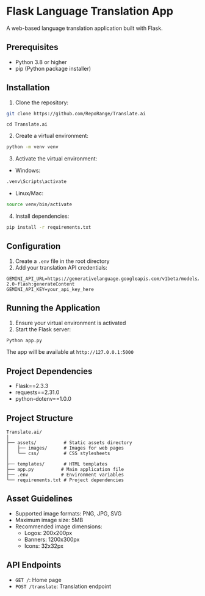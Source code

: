 # Flask Language Translation App

A web-based language translation application built with Flask.

## Prerequisites

- Python 3.8 or higher
- pip (Python package installer)

## Installation

1. Clone the repository:

```bash
git clone https://github.com/RepoRange/Translate.ai

```

```
cd Translate.ai

```

2. Create a virtual environment:

```bash
python -m venv venv
```

3. Activate the virtual environment:

- Windows:

```bash
.venv\Scripts\activate
```

- Linux/Mac:

```bash
source venv/bin/activate
```

4. Install dependencies:

```bash
pip install -r requirements.txt
```

## Configuration

1. Create a `.env` file in the root directory
2. Add your translation API credentials:

```
GEMINI_API_URL=https://generativelanguage.googleapis.com/v1beta/models/gemini-2.0-flash:generateContent
GEMINI_API_KEY=your_api_key_here
```

## Running the Application

1. Ensure your virtual environment is activated
2. Start the Flask server:

```bash
Python app.py

```

The app will be available at `http://127.0.0.1:5000`

## Project Dependencies

- Flask==2.3.3
- requests==2.31.0
- python-dotenv==1.0.0

## Project Structure

```
Translate.ai/
│
├── assets/          # Static assets directory
│   ├── images/      # Images for web pages
│   └── css/         # CSS stylesheets
│
├── templates/       # HTML templates
├── app.py          # Main application file
├── .env            # Environment variables
└── requirements.txt # Project dependencies
```

## Asset Guidelines

- Supported image formats: PNG, JPG, SVG
- Maximum image size: 5MB
- Recommended image dimensions:
  - Logos: 200x200px
  - Banners: 1200x300px
  - Icons: 32x32px

## API Endpoints

- `GET /`: Home page
- `POST /translate`: Translation endpoint
